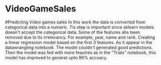 # VideoGameSales
#Predicting Video games sales
In this work the data is converted from categorical data into a numeric. Tis step is important since sklearn models doesn't accept the categorical data.
Some of the features ahs been removed due to its irrelevancy. For example, year, name and rank.
Creating a linear regression model based on the first 3 features. As it appear in the datawrangling notebook. The model couldn't generated good predictions. Then the model was fed with more feautres as in the "Trials" notebook, this model has improved to generat upto 96% accuacy.
